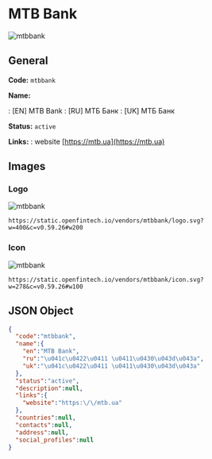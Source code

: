 
# MTB Bank 
![mtbbank](https://static.openfintech.io/vendors/mtbbank/logo.svg?w=400&c=v0.59.26#w200)  

## General 
 
**Code:** `mtbbank` 
 
**Name:** 
 
:	[EN] MTB Bank 
:	[RU] МТБ Банк 
:	[UK] МТБ Банк 
 
**Status:** `active` 
 
**Links:** 
: website [https://mtb.ua](https://mtb.ua) 
 

## Images 

### Logo 
 
![mtbbank](https://static.openfintech.io/vendors/mtbbank/logo.svg?w=400&c=v0.59.26#w200)  

```
https://static.openfintech.io/vendors/mtbbank/logo.svg?w=400&c=v0.59.26#w200
```  

### Icon 
 
![mtbbank](https://static.openfintech.io/vendors/mtbbank/icon.svg?w=278&c=v0.59.26#w100)  

```
https://static.openfintech.io/vendors/mtbbank/icon.svg?w=278&c=v0.59.26#w100
```  

## JSON Object 

```json
{
  "code":"mtbbank",
  "name":{
    "en":"MTB Bank",
    "ru":"\u041c\u0422\u0411 \u0411\u0430\u043d\u043a",
    "uk":"\u041c\u0422\u0411 \u0411\u0430\u043d\u043a"
  },
  "status":"active",
  "description":null,
  "links":{
    "website":"https:\/\/mtb.ua"
  },
  "countries":null,
  "contacts":null,
  "address":null,
  "social_profiles":null
}
```  
